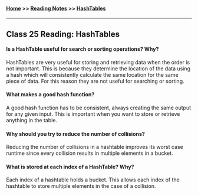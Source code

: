 #### [Home](https://joelmwatson.github.io) >> [Reading Notes](https://joelmwatson.github.io/reading-notes) >> [HashTables](https://JoelMWatson.github.io/reading-notes/class-25-reading)

---

## Class 25 Reading: HashTables

#### Is a HashTable useful for search or sorting operations? Why?

HashTables are very useful for storing and retrieving data when the order is not
important. This is because they determine the location of the data using a hash
which will consistently calculate the same location for the same piece of data.
For this reason they are not useful for searching or sorting.

#### What makes a good hash function?

A good hash function has to be consistent, always creating the same output for any
given input. This is important when you want to store or retrieve anything in
the table.

#### Why should you try to reduce the number of collisions?

Reducing the number of collisions in a hashtable improves its worst case runtime
since every collision results in multiple elements in a bucket.

#### What is stored at each index of a HashTable? Why?

Each index of a hashtable holds a bucket. This allows each index of the hashtable
to store multiple elements in the case of a collision.

